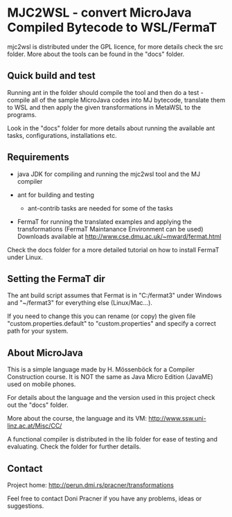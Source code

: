 MJC2WSL - convert MicroJava Compiled Bytecode to WSL/FermaT
===========================================================

mjc2wsl is distributed under the GPL licence, for more details check the src
folder. More about the tools can be found in the "docs" folder.


Quick build and test
--------------------

Running ant in the folder should compile the tool and then do a test -
compile all of the sample MicroJava codes into MJ bytecode, translate them
to WSL and then apply the given transformations in MetaWSL to the programs.

Look in the "docs" folder for more details about running the available ant
tasks, configurations, installations etc.


Requirements
------------

 - java JDK for compiling and running the mjc2wsl tool and the MJ compiler

 - ant for building and testing
      - ant-contrib tasks are needed for some of the tasks

 - FermaT for running the translated examples and applying the transformations
   (FermaT Maintanance Environment can be used)
   Downloads available at http://www.cse.dmu.ac.uk/~mward/fermat.html

Check the docs folder for a more detailed tutorial on how to install
FermaT under Linux.


Setting the FermaT dir
----------------------

The ant build script assumes that Fermat is in "C:/fermat3" under Windows
and "~/fermat3" for everything else (Linux/Mac...).

If you need to change this you can rename (or copy) the given file
"custom.properties.default" to "custom.properties" and specify a correct
path for your system.


About MicroJava
---------------

This is a simple language made by H. Mössenböck for a Compiler Construction
course.  It is NOT the same as Java Micro Edition (JavaME) used on mobile
phones.

For details about the language and the version used in this project check
out the "docs" folder.

More about the course, the language and its VM:
http://www.ssw.uni-linz.ac.at/Misc/CC/

A functional compiler is distributed in the lib folder for ease of testing
and evaluating.  Check the folder for further details.


Contact
-------

Project home:
http://perun.dmi.rs/pracner/transformations

Feel free to contact Doni Pracner if you have any problems, ideas 
or suggestions.